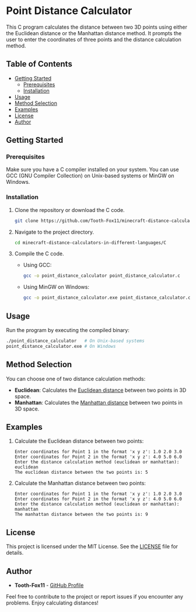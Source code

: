 # Point Distance Calculator

This C program calculates the distance between two 3D points using either the Euclidean distance or the Manhattan distance method. It prompts the user to enter the coordinates of three points and the distance calculation method.

## Table of Contents

- [Getting Started](#getting-started)
  - [Prerequisites](#prerequisites)
  - [Installation](#installation)
- [Usage](#usage)
- [Method Selection](#method-selection)
- [Examples](#examples)
- [License](#license)
- [Author](#author)

## Getting Started

### Prerequisites

Make sure you have a C compiler installed on your system. You can use GCC (GNU Compiler Collection) on Unix-based systems or MinGW on Windows.

### Installation

1. Clone the repository or download the C code.

   ```bash
   git clone https://github.com/Tooth-Fox11/minecraft-distance-calculators-in-different-languages.git
   ```

2. Navigate to the project directory.

   ```bash
   cd minecraft-distance-calculators-in-different-languages/C
   ```

3. Compile the C code.

   - Using GCC:

     ```bash
     gcc -o point_distance_calculator point_distance_calculator.c
     ```

   - Using MinGW on Windows:

     ```bash
     gcc -o point_distance_calculator.exe point_distance_calculator.c
     ```

## Usage

Run the program by executing the compiled binary:

```bash
./point_distance_calculator   # On Unix-based systems
point_distance_calculator.exe # On Windows
```

## Method Selection

You can choose one of two distance calculation methods:

- **Euclidean**: Calculates the [Euclidean distance](https://github.com/Tooth-Fox11/minecraft-distance-calculator#euclidean) between two points in 3D space.
- **Manhattan**: Calculates the [Manhattan distance](https://github.com/Tooth-Fox11/minecraft-distance-calculator#manhattan) between two points in 3D space.

## Examples

1. Calculate the Euclidean distance between two points:

   ```
   Enter coordinates for Point 1 in the format 'x y z': 1.0 2.0 3.0
   Enter coordinates for Point 2 in the format 'x y z': 4.0 5.0 6.0
   Enter the distance calculation method (euclidean or manhattan): euclidean
   The euclidean distance between the two points is: 5
   ```

2. Calculate the Manhattan distance between two points:

   ```
   Enter coordinates for Point 1 in the format 'x y z': 1.0 2.0 3.0
   Enter coordinates for Point 2 in the format 'x y z': 4.0 5.0 6.0
   Enter the distance calculation method (euclidean or manhattan): manhattan
   The manhattan distance between the two points is: 9
   ```

## License

This project is licensed under the MIT License. See the [LICENSE](https://github.com/Tooth-Fox11/minecraft-distance-calculators-in-different-languages/blob/main/LICENSE) file for details.

## Author

- **Tooth-Fox11** - [GitHub Profile](https://github.com/Tooth-Fox11)

Feel free to contribute to the project or report issues if you encounter any problems. Enjoy calculating distances!
